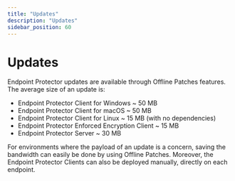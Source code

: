 ```yaml
---
title: "Updates"
description: "Updates"
sidebar_position: 60
---
```


# Updates

Endpoint Protector updates are available through Offline Patches features. The
average size of an update is:

- Endpoint Protector Client for Windows ~ 50 MB
- Endpoint Protector Client for macOS ~ 50 MB
- Endpoint Protector Client for Linux ~ 15 MB (with no dependencies)
- Endpoint Protector Enforced Encryption Client ~ 15 MB
- Endpoint Protector Server ~ 30 MB

For environments where the payload of an update is a concern, saving the bandwidth can easily be
done by using Offline Patches. Moreover, the Endpoint Protector Clients can also be deployed
manually, directly on each endpoint.
